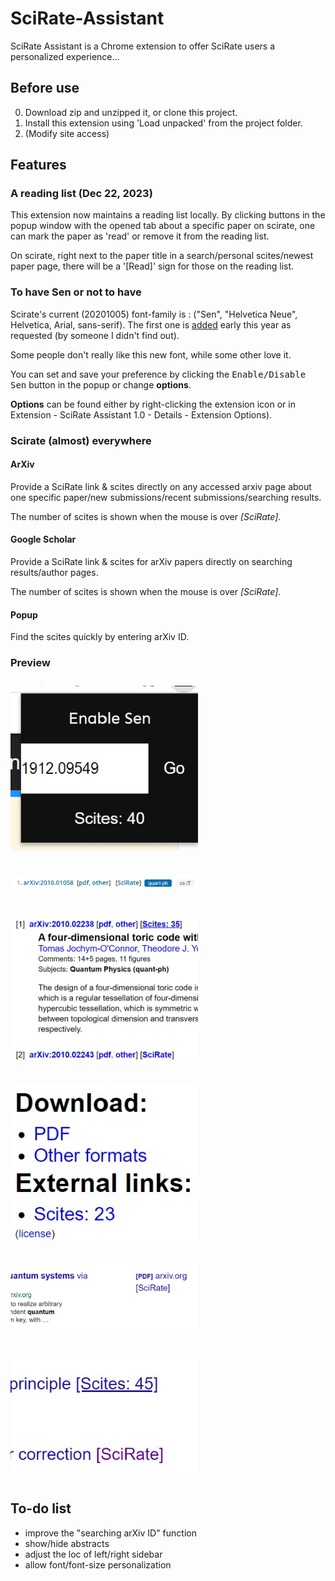 # SciRate-Assistant
SciRate Assistant is a Chrome extension to offer SciRate users a personalized experience...

## Before use
0. Download zip and unzipped it, or clone this project.
1. Install this extension using 'Load unpacked' from the project folder.
2. (Modify site access)

## Features

### A reading list (Dec 22, 2023)
This extension now maintains a reading list locally. By clicking buttons in the popup window with the opened tab about a specific paper on scirate, one can mark the paper as 'read' or remove it from the reading list.

On scirate, right next to the paper title in a search/personal scites/newest paper page, there will be a '[Read]' sign for those on the reading list.
 
### To have Sen or not to have
Scirate's current (20201005) font-family is : ("Sen", "Helvetica Neue", Helvetica, Arial, sans-serif). The first one is [added](https://github.com/scirate/scirate/commit/a6e666a7ffa8519e81adcea2464b3563198382d3) early this year as requested (by someone I didn't find out).

Some people don't really like this new font, while some other love it.

You can set and save your preference by clicking the <kbd>Enable/Disable Sen</kbd> button in the popup or change **options**. 

**Options** can be found either by right-clicking the extension icon or in Extension - SciRate Assistant 1.0 - Details - Extension Options).


### Scirate (almost) everywhere

#### ArXiv
Provide a SciRate link & scites directly on any accessed arxiv page about one specific paper/new submissions/recent submissions/searching results.

The number of scites is shown when the mouse is over *[SciRate]*.  

#### Google Scholar
Provide a SciRate link & scites for arXiv papers directly on searching results/author pages. 

The number of scites is shown when the mouse is over *[SciRate]*.  

#### Popup
Find the scites quickly by entering arXiv ID.

### Preview
<p>
<img src="/images/popup.jpg" width="300px" style="margin:10px 0px; border:2px;">
</p>
<p>
<img src="/images/arxiv-search.jpg" width="300px" style="margin:10px 0px; border:2px;">
</p>
<p>
<img src="/images/arxiv-recent.jpg" width="300px" style="margin:10px 0px; border:2px;">
</p>
<p>
<img src="/images/arxiv-single-paper.jpg" width="300px" style="margin:10px 0px; border:2px;">
</p>
<p>
<img src="/images/scholar-search.jpg" width="300px" style="margin:10px 0px; border:2px;">
</p>
<p>
<img src="/images/scholar-profile.jpg" width="300px" style="margin:10px 0px; border:2px;">
</p>

## To-do list
- improve the "searching arXiv ID" function
- show/hide abstracts
- adjust the loc of left/right sidebar
- allow font/font-size personalization

